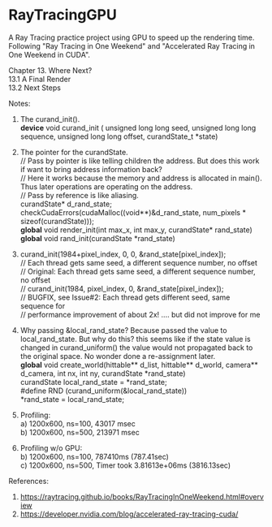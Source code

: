 # RayTracingGPU
A Ray Tracing practice project using GPU to speed up the rendering time. Following "Ray Tracing in One Weekend" and "Accelerated Ray Tracing in One Weekend in CUDA".

 
Chapter 13.  Where Next?<br/>
  13.1  A Final Render<br/>
  13.2  Next Steps<br/>
  
  
Notes:<br/>
1. The curand_init(). <br/>
__device__ void curand_init ( unsigned long long seed, unsigned long long sequence, unsigned long long offset, curandState_t *state) <br/>

2. The pointer for the curandState. <br/>
// Pass by pointer is like telling children the address. But does this work if want to bring address information back? <br/>
// Here it works because the memory and address is allocated in main(). Thus later operations are operating on the address. <br/>
// Pass by reference is like aliasing. <br/>
curandState* d_rand_state; <br/>
checkCudaErrors(cudaMalloc((void**)&d_rand_state, num_pixels * sizeof(curandState)));<br/>
__global__ void render_init(int max_x, int max_y, curandState* rand_state)<br/>
__global__ void rand_init(curandState *rand_state)<br/>


3. curand_init(1984+pixel_index, 0, 0, &rand_state[pixel_index]); <br/>
// Each thread gets same seed, a different sequence number, no offset <br/>
// Original: Each thread gets same seed, a different sequence number, no offset<br/>
// curand_init(1984, pixel_index, 0, &rand_state[pixel_index]);<br/>
// BUGFIX, see Issue#2: Each thread gets different seed, same sequence for<br/>
// performance improvement of about 2x! .... but did not improve for me <br/>

4. Why passing &local_rand_state? Because passed the value to local_rand_state. But why do this? this seems like if the state value is changed in curand_uniform() 
the value would not propagated back to the original space. No wonder done a re-assignment later. <br/>
__global__ void create_world(hittable** d_list, hittable** d_world, camera** d_camera, int nx, int ny, curandState *rand_state)<br/>
curandState local_rand_state = *rand_state; <br/>
#define RND (curand_uniform(&local_rand_state))<br/>
*rand_state = local_rand_state; <br/>

5. Profiling: <br/>
a) 1200x600, ns=100, 43017 msec <br/>
b) 1200x600, ns=500, 213971 msec <br/>

6. Profiling w/o GPU: <br/>
b) 1200x600, ns=100, 787410ms (787.41sec)<br/>
c) 1200x600, ns=500, Timer took 3.81613e+06ms (3816.13sec)	<br/>
 
 
References:<br/>
1) https://raytracing.github.io/books/RayTracingInOneWeekend.html#overview
2) https://developer.nvidia.com/blog/accelerated-ray-tracing-cuda/

